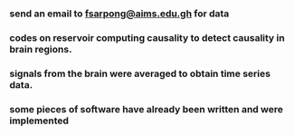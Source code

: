 ### send an email to fsarpong@aims.edu.gh for data
### codes on reservoir computing causality to detect causality in brain regions.
### signals from the brain were averaged to obtain time series data.
### some pieces of software have already been written and were implemented
